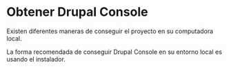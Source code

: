 # Obtener Drupal Console
Existen diferentes maneras de conseguir el proyecto en su computadora local.

La forma recomendada de conseguir Drupal Console en su entorno local es usando el instalador.
